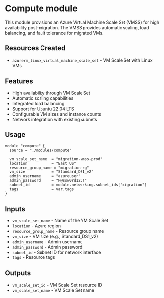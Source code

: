 # Compute module

This module provisions an Azure Virtual Machine Scale Set (VMSS) for high availability post-migration. The VMSS provides automatic scaling, load balancing, and fault tolerance for migrated VMs.

## Resources Created

- `azurerm_linux_virtual_machine_scale_set` - VM Scale Set with Linux VMs

## Features

- High availability through VM Scale Set
- Automatic scaling capabilities
- Integrated load balancing
- Support for Ubuntu 22.04 LTS
- Configurable VM sizes and instance counts
- Network integration with existing subnets

## Usage

```hcl
module "compute" {
  source = "./modules/compute"

  vm_scale_set_name  = "migration-vmss-prod"
  location           = "East US"
  resource_group_name = "migration-rg"
  vm_size            = "Standard_DS1_v2"
  admin_username     = "azureuser"
  admin_password     = "P@ssw0rd123!"
  subnet_id          = module.networking.subnet_ids["migration"]
  tags               = var.tags
}
```

## Inputs

- `vm_scale_set_name` - Name of the VM Scale Set
- `location` - Azure region
- `resource_group_name` - Resource group name
- `vm_size` - VM size (e.g., Standard_DS1_v2)
- `admin_username` - Admin username
- `admin_password` - Admin password
- `subnet_id` - Subnet ID for network interface
- `tags` - Resource tags

## Outputs

- `vm_scale_set_id` - VM Scale Set resource ID
- `vm_scale_set_name` - VM Scale Set name
